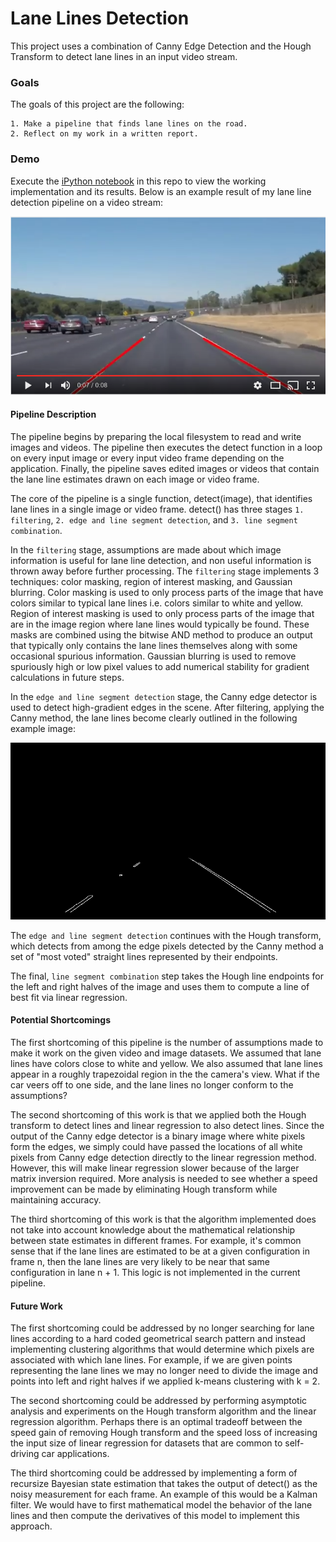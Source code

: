 # Lane Lines Detection

This project uses a combination of Canny Edge Detection and the Hough Transform to detect lane lines in an input video stream.

### Goals
The goals of this project are the following:

    1. Make a pipeline that finds lane lines on the road.
    2. Reflect on my work in a written report.

### Demo

Execute the [iPython notebook](https://github.com/alexhagiopol/lane_lines/blob/develop/P1.ipynb)
in this repo to view the working implementation and its results. Below is
an example result of my lane line detection pipeline on a video stream:

[![Lane Lines Detection Example](figures/thumbnail.png)](https://www.youtube.com/watch?v=PPtjZ5sC2vk "Lane Lines Detection Example")

#### Pipeline Description

The pipeline begins by preparing the local filesystem to read and write
images and videos. The pipeline then executes the detect function in a loop
on every input image or every input video frame depending on the application.
Finally, the pipeline saves edited images or videos that contain the lane line
estimates drawn on each image or video frame.

The core of the pipeline is a single function, detect(image),
that identifies lane lines in a single image or video frame. detect() has
three stages `1. filtering`, `2. edge and line segment detection`, and
`3. line segment combination`.

In the `filtering` stage, assumptions are
made about which image information is useful for lane line detection, and non
useful information is thrown away before further processing. The `filtering`
stage implements 3 techniques: color masking, region of interest masking,
and Gaussian blurring. Color masking is used to only process parts of the image that have colors
similar to typical lane lines i.e. colors similar to white and yellow. Region
of interest masking is used to only process parts of the image that are in
the image region where lane lines would typically be found. These masks
are combined using the bitwise AND method to produce an output that typically
only contains the lane lines themselves along with some occasional spurious
information. Gaussian blurring is used to remove spuriously high or low
pixel values to add numerical stability for gradient calculations in future steps.

In the `edge and line segment detection` stage, the Canny edge detector
is used to detect high-gradient edges in the scene. After filtering, applying
the Canny method, the lane lines become clearly outlined in the following
example image:

![image](figures/edges.png)

The `edge and line segment detection` continues with the Hough transform,
which detects from among the edge pixels detected by the Canny method
a set of "most voted" straight lines represented by their endpoints.

The final, `line segment combination` step takes the Hough line endpoints for
the left and right halves of the image and uses them to compute a line of
best fit via linear regression.

#### Potential Shortcomings

The first shortcoming of this pipeline is the number of assumptions made
to make it work on the given video and image datasets. We assumed that
lane lines have colors close to white and yellow. We also assumed that
lane lines appear in a roughly trapezoidal region in the the camera's view.
What if the car veers off to one side, and the lane lines no longer conform
to the assumptions?

The second shortcoming of this work is that we applied both the Hough transform
to detect lines and linear regression to also detect lines. Since the output
of the Canny edge detector is a binary image where white pixels form the edges,
we simply could have passed the locations of all white pixels from Canny edge
detection directly to the linear regression method. However, this will
make linear regression slower because of the larger matrix inversion required.
More analysis is needed to see whether a speed improvement can be made by
eliminating Hough transform while maintaining accuracy.

The third shortcoming of this work is that the algorithm implemented does
not take into account knowledge about the mathematical relationship between
state estimates in different frames. For example, it's common sense that
if the lane lines are estimated to be at a given configuration in frame n,
then the lane lines are very likely to be near that same configuration in
lane n + 1. This logic is not implemented in the current pipeline.

#### Future Work

The first shortcoming could be addressed by no longer searching for lane
lines according to a hard coded geometrical search pattern and instead
implementing clustering algorithms that would determine which pixels are
associated with which lane lines. For example, if we are given points
representing the lane lines we may no longer need to divide the image and
points into left and right halves if we applied k-means clustering with
k = 2.

The second shortcoming could be addressed by performing asymptotic analysis
and experiments on the Hough transform algorithm and the linear regression
algorithm. Perhaps there is an optimal tradeoff between the speed gain of
removing Hough transform and the speed loss of increasing the input size
of linear regression for datasets that are common to self-driving car applications.

The third shortcoming could be addressed by implementing a form of recursize
Bayesian state estimation that takes the output of detect() as the noisy measurement
for each frame. An example of this would be a Kalman filter. We would have
to first mathematical model the behavior of the lane lines and then
compute the derivatives of this model to implement this approach.

